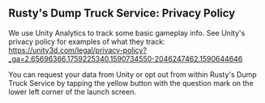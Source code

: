 ## Rusty's Dump Truck Service: Privacy Policy
We use Unity Analytics to track some basic gameplay info.
See Unity's privacy policy for examples of what they track:
https://unity3d.com/legal/privacy-policy?_ga=2.65696366.1759225340.1590734550-2046247462.1590644646

You can request your data from Unity or opt out from within Rusty's Dump Truck Service by tapping the yellow button with the question mark on the lower left corner of the launch screen.
